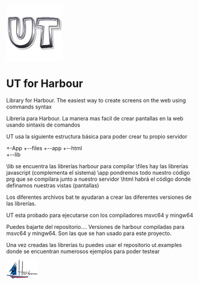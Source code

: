 ﻿![alt text](https://github.com/carles9000/ut/blob/main/files/images/ut_ico.png)

UT for Harbour
==============

Library for Harbour. The easiest way to create screens on the web using commands syntax

Libreria para Harbour. La manera mas facil de crear pantallas en la web usando sintaxis de comandos

UT usa la siguiente estructura básica para poder crear tu propio servidor

+-App
  +--files 
  +--app 
  +--html  
  +--lib  

\lib se encuentra las librerías harbour para compilar
\files hay las librerías javascript (complementa el sistema)
\app pondremos todo nuestro código prg que se compilara junto a nuestro servidor
\html habrá el código donde definamos nuestras vistas (pantallas)

Los diferentes archivos bat te ayudaran a crear las diferentes versiones de las  librerías.

UT esta probado para ejecutarse con los compiladores msvc64 y mingw64 

Puedes bajarte del repositorio…. Versiones de harbour compiladas para msvc64 y mingw64. Son las que se han usado para este proyecto.

Una vez creadas las librerías tu puedes usar el repositorio ut.examples donde se encuentran numerosos ejemplos para poder testear 



![alt text](https://github.com/carles9000/ut/blob/main/files/images/harbour_mini.png)